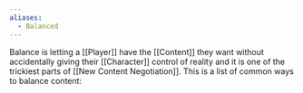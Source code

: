 ```yaml
---
aliases:
  - Balanced
---
```

Balance is letting a [[Player]] have the [[Content]] they want without accidentally giving their [[Character]] control of reality and it is one of the trickiest parts of [[New Content Negotiation]]. This is a list of common ways to balance content: